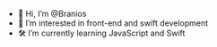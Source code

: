 - 👋 Hi, I’m @Branios
- 🍎 I’m interested in front-end and swift development
- 🛠️ I’m currently learning JavaScript and Swift

<!---
Branios/Branios is a ✨ special ✨ repository because its `README.md` (this file) appears on your GitHub profile.
You can click the Preview link to take a look at your changes.
--->
